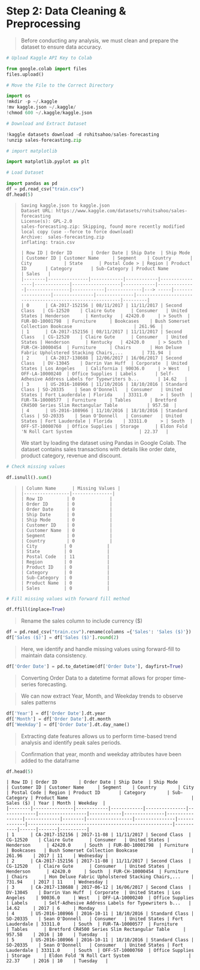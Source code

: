 # Step 2: Data Cleaning & Preprocessing
> Before conducting any analysis, we must clean and prepare the dataset to ensure data accuracy.

```python
# Upload Kaggle API Key to Colab

from google.colab import files
files.upload()

# Move the File to the Correct Directory

import os
!mkdir -p ~/.kaggle
!mv kaggle.json ~/.kaggle/
!chmod 600 ~/.kaggle/kaggle.json

# Download and Extract Dataset

!kaggle datasets download -d rohitsahoo/sales-forecasting
!unzip sales-forecasting.zip

# import matplotlib

import matplotlib.pyplot as plt

# Load Dataset

import pandas as pd
df = pd.read_csv("train.csv")
df.head(5)
```

>```console
> Saving kaggle.json to kaggle.json
> Dataset URL: https://www.kaggle.com/datasets/rohitsahoo/sales-forecasting
> License(s): GPL-2.0
> sales-forecasting.zip: Skipping, found more recently modified local copy (use --force to force download)
> Archive:  sales-forecasting.zip
> inflating: train.csv
>
> | Row ID | Order ID       | Order Date | Ship Date  | Ship Mode      | Customer ID | Customer Name     | Segment    | Country       | City            | State      | Postal Code > | Region | Product ID       | Category       | Sub-Category | Product Name                                             | Sales   |
> |--------|---------------|------------|------------|----------------|-------------|------------------|------------|--------------|----------------|------------|-------------|---> -----|------------------|---------------|--------------|----------------------------------------------------------|---------|
> | 0      | CA-2017-152156 | 08/11/2017 | 11/11/2017 | Second Class   | CG-12520    | Claire Gute      | Consumer   | United States | Henderson      | Kentucky   | 42420.0     | > South  | FUR-BO-10001798  | Furniture     | Bookcases    | Bush Somerset Collection Bookcase                       | 261.96  |
> | 1      | CA-2017-152156 | 08/11/2017 | 11/11/2017 | Second Class   | CG-12520    | Claire Gute      | Consumer   | United States | Henderson      | Kentucky   | 42420.0     | > South  | FUR-CH-10000454  | Furniture     | Chairs       | Hon Deluxe Fabric Upholstered Stacking Chairs,...       | 731.94  |
> | 2      | CA-2017-138688 | 12/06/2017 | 16/06/2017 | Second Class   | DV-13045    | Darrin Van Huff  | Corporate  | United States | Los Angeles    | California | 90036.0     | > West   | OFF-LA-10000240  | Office Supplies | Labels       | Self-Adhesive Address Labels for Typewriters b...       | 14.62   |
> | 3      | US-2016-108966 | 11/10/2016 | 18/10/2016 | Standard Class | SO-20335    | Sean O'Donnell   | Consumer   | United States | Fort Lauderdale | Florida    | 33311.0     > | South  | FUR-TA-10000577  | Furniture     | Tables       | Bretford CR4500 Series Slim Rectangular Table           | 957.58  |
> | 4      | US-2016-108966 | 11/10/2016 | 18/10/2016 | Standard Class | SO-20335    | Sean O'Donnell   | Consumer   | United States | Fort Lauderdale | Florida    | 33311.0     > | South  | OFF-ST-10000760  | Office Supplies | Storage      | Eldon Fold 'N Roll Cart System                         | 22.37   |
>```
> We start by loading the dataset using Pandas in Google Colab. The dataset contains sales transactions with details like order date, product category, revenue and discount.

```python
# Check missing values

df.isnull().sum()
```
>```console
> | Column Name      | Missing Values |
> |-----------------|---------------|
> | Row ID         | 0             |
> | Order ID       | 0             |
> | Order Date     | 0             |
> | Ship Date      | 0             |
> | Ship Mode      | 0             |
> | Customer ID    | 0             |
> | Customer Name  | 0             |
> | Segment        | 0             |
> | Country        | 0             |
> | City          | 0             |
> | State         | 0             |
> | Postal Code   | 11            |
> | Region        | 0             |
> | Product ID    | 0             |
> | Category      | 0             |
> | Sub-Category  | 0             |
> | Product Name  | 0             |
> | Sales         | 0             |
>```

```python
# Fill missing values with forward fill method

df.ffill(inplace=True)
```
> Rename the sales column to include currency ($)
```python
df = pd.read_csv("train.csv").rename(columns ={'Sales': 'Sales ($)'})
df['Sales ($)'] = df['Sales ($)'].round(2)
```
> Here, we identify and handle missing values using forward-fill to maintain data consistency.
```python
df['Order Date'] = pd.to_datetime(df['Order Date'], dayfirst=True)
```
> Converting Order Data to a datetime format allows for proper time-series forecasting.

> We can now extract Year, Month, and Weekday trends to observe sales patterns
```python
df['Year'] = df['Order Date'].dt.year
df['Month'] = df['Order Date'].dt.month
df['Weekday'] = df['Order Date'].dt.day_name()
```
> Extracting date features allows us to perform time-based trend analysis and identify peak sales periods.

> Confirmation that year, month and weekday attributes have been added to the dataframe

```python
df.head(5)
```
```console
| Row ID | Order ID        | Order Date | Ship Date  | Ship Mode      | Customer ID | Customer Name     | Segment    | Country        | City            | Postal Code | Region | Product ID       | Category        | Sub-Category | Product Name                                              | Sales ($) | Year | Month | Weekday  |
|--------|---------------|------------|------------|---------------|-------------|------------------|------------|---------------|----------------|-------------|--------|-----------------|---------------|-------------|------------------------------------------------------|-----------|------|-------|----------|
| 1      | CA-2017-152156 | 2017-11-08 | 11/11/2017 | Second Class  | CG-12520    | Claire Gute      | Consumer   | United States | Henderson      | 42420.0     | South  | FUR-BO-10001798  | Furniture      | Bookcases   | Bush Somerset Collection Bookcase                    | 261.96    | 2017 | 11    | Wednesday |
| 2      | CA-2017-152156 | 2017-11-08 | 11/11/2017 | Second Class  | CG-12520    | Claire Gute      | Consumer   | United States | Henderson      | 42420.0     | South  | FUR-CH-10000454  | Furniture      | Chairs      | Hon Deluxe Fabric Upholstered Stacking Chairs,...    | 731.94    | 2017 | 11    | Wednesday |
| 3      | CA-2017-138688 | 2017-06-12 | 16/06/2017 | Second Class  | DV-13045    | Darrin Van Huff  | Corporate  | United States | Los Angeles    | 90036.0     | West   | OFF-LA-10000240  | Office Supplies | Labels      | Self-Adhesive Address Labels for Typewriters b...   | 14.62     | 2017 | 6     | Monday    |
| 4      | US-2016-108966 | 2016-10-11 | 18/10/2016 | Standard Class | SO-20335    | Sean O'Donnell   | Consumer   | United States | Fort Lauderdale | 33311.0     | South  | FUR-TA-10000577  | Furniture      | Tables      | Bretford CR4500 Series Slim Rectangular Table     | 957.58    | 2016 | 10    | Tuesday   |
| 5      | US-2016-108966 | 2016-10-11 | 18/10/2016 | Standard Class | SO-20335    | Sean O'Donnell   | Consumer   | United States | Fort Lauderdale | 33311.0     | South  | OFF-ST-10000760  | Office Supplies | Storage     | Eldon Fold 'N Roll Cart System                      | 22.37     | 2016 | 10    | Tuesday   |
```
